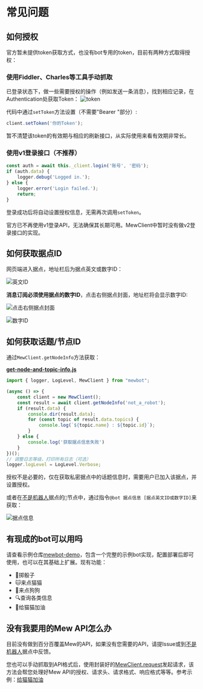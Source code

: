 # 常见问题

## 如何授权
官方暂未提供token获取方式，也没有bot专用的token，目前有两种方式取得授权：

### 使用Fiddler、Charles等工具手动抓取
已登录状态下，做一些需要授权的操作（例如发送一条消息），找到相应记录，在Authentication处获取Token：
![token](https://s2.loli.net/2022/08/03/GeoVTkn2Cg91hw6.jpg)

代码中通过`setToken`方法设置（不需要"Bearer "部分）:
```javascript
client.setToken('你的Token');
```

暂不清楚该token的有效期与相应的刷新接口，从实际使用来看有效期非常长。

### 使用v1登录接口（不推荐）
```javascript
const auth = await this._client.login('账号', '密码');
if (auth.data) {
    logger.debug('Logged in.');
} else {
    logger.error('Login failed.');
    return;
}
```
登录成功后将自动设置授权信息，无需再次调用`setToken`。

官方已不再使用v1登录API，无法确保其长期可用。MewClient中暂时没有做v2登录接口的实现。

## 如何获取据点ID
网页端进入据点，地址栏后为据点英文或数字ID：

![英文ID](https://s2.loli.net/2022/08/03/SV3xuU7p6qgjcPo.jpg)

**消息订阅必须使用据点的数字ID**，点击右侧据点封面，地址栏将会显示数字ID:

![点击右侧据点封面](https://s2.loli.net/2022/08/03/4NL2nJGH7bU6YDl.jpg)

![数字ID](https://s2.loli.net/2022/08/03/pwUD4Rn7cgFPWBj.jpg)

## 如何获取话题/节点ID
通过`MewClient.getNodeInfo`方法获取：

**[get-node-and-topic-info.js](https://github.com/PamisuMyon/mewbot-demo/blob/main/src/starter/-3-get-node-and-topic-info.js)**

```javascript
import { logger, LogLevel, MewClient } from "mewbot";

(async () => {
    const client = new MewClient();
    const result = await client.getNodeInfo('not_a_robot');
    if (result.data) {
        console.dir(result.data);
        for (const topic of result.data.topics) {
            console.log(`${topic.name} : ${topic.id}`);
        }
    } else {
        console.log('获取据点信息失败')
    }
})();
// 调整日志等级，打印所有日志（可选）
logger.logLevel = LogLevel.Verbose;
```

授权不是必要的，仅在获取私密据点中的话题信息时，需要用户已加入该据点，并设置授权。

或者在[不是机器人](https://mew.fun/n/not_a_robot)据点的`🍄`节点中，通过指令`@bot 据点信息 [据点英文ID或数字ID]`来获取：

![据点信息](https://s2.loli.net/2022/08/03/dH4UcxoZLn5elCv.png)

## 有现成的bot可以用吗

请查看示例仓库[mewbot-demo](https://github.com/PamisuMyon/mewbot-demo)，包含一个完整的示例bot实现，配置部署后即可使用，也可以在其基础上扩展。现有功能：
- 🎲掷骰子
- 🐱来点猫猫
- 🐶来点狗狗
- 🔍查询各类信息
- 💪给猫猫加油

## 没有我要用的Mew API怎么办

目前没有做到百分百覆盖Mew的API，如果没有您需要的API，请提Issue或到[不是机器人](https://mew.fun/n/not_a_robot)据点中反馈。

您也可以手动抓取到API格式后，使用封装好的[MewClient.request](documents/api/classes/MewClient.md#request)发起请求，该方法会帮您处理好Mew API的授权、请求头、请求格式、响应格式等等。参考示例：[给猫猫加油](https://github.com/PamisuMyon/mewbot-demo/blob/main/src/bot/repliers/kudos-replier.ts)
